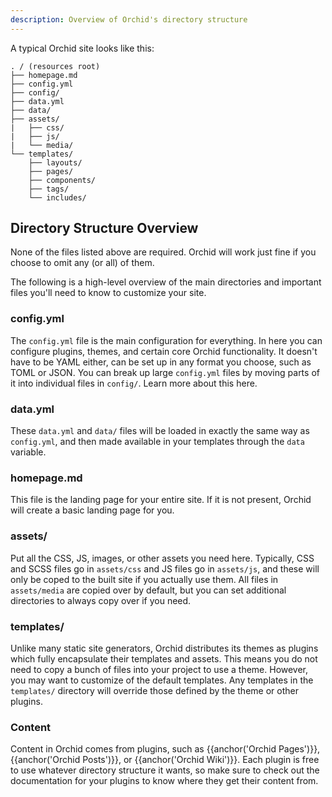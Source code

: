 ```yaml
---
description: Overview of Orchid's directory structure
---
```


A typical Orchid site looks like this:

```text
. / (resources root)
├── homepage.md
├── config.yml
├── config/
├── data.yml
├── data/
├── assets/
|   ├── css/
|   ├── js/
|   └── media/
└── templates/
    ├── layouts/
    ├── pages/
    ├── components/
    ├── tags/
    └── includes/
```

## Directory Structure Overview

None of the files listed above are required. Orchid will work just fine if you choose to omit any (or all) of them. 

The following is a high-level overview of the main directories and important files you'll need to know to customize your
site.

### config.yml

The `config.yml` file is the main configuration for everything. In here you can configure plugins, themes, and certain
core Orchid functionality. It doesn't have to be YAML either, can be set up in any format you choose, such as TOML or 
JSON. You can break up large `config.yml` files by moving parts of it into individual files in `config/`. Learn more 
about this here. 

### data.yml

These `data.yml` and `data/` files will be loaded in exactly the same way as `config.yml`, and then made available in 
your templates through the `data` variable. 

### homepage.md

This file is the landing page for your entire site. If it is not present, Orchid will create a basic landing page for 
you.

### assets/

Put all the CSS, JS, images, or other assets you need here. Typically, CSS and SCSS files go in `assets/css` and JS 
files go in `assets/js`, and these will only be coped to the built site if you actually use them. All files in 
`assets/media` are copied over by default, but you can set additional directories to always copy over if you need.

### templates/

Unlike many static site generators, Orchid distributes its themes as plugins which fully encapsulate their templates and
assets. This means you do not need to copy a bunch of files into your project to use a theme. However, you may want to
customize of the default templates. Any templates in the `templates/` directory will override those defined by the theme
or other plugins.

### Content

Content in Orchid comes from plugins, such as {{anchor('Orchid Pages')}}, {{anchor('Orchid Posts')}}, or 
{{anchor('Orchid Wiki')}}. Each plugin is free to use whatever directory structure it wants, so make sure to check out
the documentation for your plugins to know where they get their content from.
